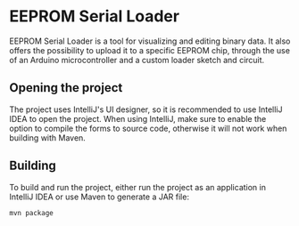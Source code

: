 # EEPROM Serial Loader
EEPROM Serial Loader is a tool for visualizing and editing binary data.
It also offers the possibility to upload it to a specific EEPROM chip, through the use of an Arduino microcontroller and a custom loader sketch and circuit.

## Opening the project
    
The project uses IntelliJ's UI designer, so it is recommended to use IntelliJ IDEA to open the project.
When using IntelliJ, make sure to enable the option to compile the forms to source code, otherwise it will not work when building with Maven.

## Building

To build and run the project, either run the project as an application in IntelliJ IDEA or use Maven to generate a JAR file:

    mvn package
